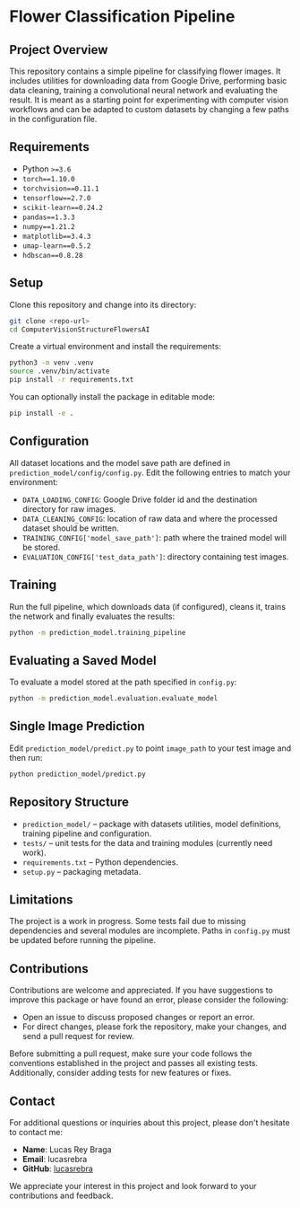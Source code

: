 # Flower Classification Pipeline

## Project Overview

This repository contains a simple pipeline for classifying flower images.  It
includes utilities for downloading data from Google Drive, performing basic data
cleaning, training a convolutional neural network and evaluating the result.  It
is meant as a starting point for experimenting with computer vision workflows and
can be adapted to custom datasets by changing a few paths in the configuration
file.

## Requirements

- Python `>=3.6`
- `torch==1.10.0`
- `torchvision==0.11.1`
- `tensorflow==2.7.0`
- `scikit-learn==0.24.2`
- `pandas==1.3.3`
- `numpy==1.21.2`
- `matplotlib==3.4.3`
- `umap-learn==0.5.2`
- `hdbscan==0.8.28`

## Setup

Clone this repository and change into its directory:

```bash
git clone <repo-url>
cd ComputerVisionStructureFlowersAI
```

Create a virtual environment and install the requirements:

```bash
python3 -m venv .venv
source .venv/bin/activate
pip install -r requirements.txt
```

You can optionally install the package in editable mode:

```bash
pip install -e .
```

## Configuration

All dataset locations and the model save path are defined in
`prediction_model/config/config.py`.  Edit the following entries to match your
environment:

- `DATA_LOADING_CONFIG`: Google Drive folder id and the destination directory
  for raw images.
- `DATA_CLEANING_CONFIG`: location of raw data and where the processed dataset
  should be written.
- `TRAINING_CONFIG['model_save_path']`: path where the trained model will be
  stored.
- `EVALUATION_CONFIG['test_data_path']`: directory containing test images.

## Training

Run the full pipeline, which downloads data (if configured), cleans it, trains
the network and finally evaluates the results:

```bash
python -m prediction_model.training_pipeline
```

## Evaluating a Saved Model

To evaluate a model stored at the path specified in `config.py`:

```bash
python -m prediction_model.evaluation.evaluate_model
```

## Single Image Prediction

Edit `prediction_model/predict.py` to point `image_path` to your test image and
then run:

```bash
python prediction_model/predict.py
```

## Repository Structure

- `prediction_model/` – package with datasets utilities, model definitions,
  training pipeline and configuration.
- `tests/` – unit tests for the data and training modules (currently need work).
- `requirements.txt` – Python dependencies.
- `setup.py` – packaging metadata.

## Limitations

The project is a work in progress. Some tests fail due to missing dependencies
and several modules are incomplete. Paths in `config.py` must be updated before
running the pipeline.

## Contributions

Contributions are welcome and appreciated. If you have suggestions to improve this package or have found an error, please consider the following:

- Open an issue to discuss proposed changes or report an error.
- For direct changes, please fork the repository, make your changes, and send a pull request for review.

Before submitting a pull request, make sure your code follows the conventions established in the project and passes all existing tests. Additionally, consider adding tests for new features or fixes.

## Contact

For additional questions or inquiries about this project, please don't hesitate to contact me:

- **Name**: Lucas Rey Braga
- **Email**: lucasrebra
- **GitHub**: [lucasrebra](https://github.com/lucasrebra)

We appreciate your interest in this project and look forward to your contributions and feedback.
